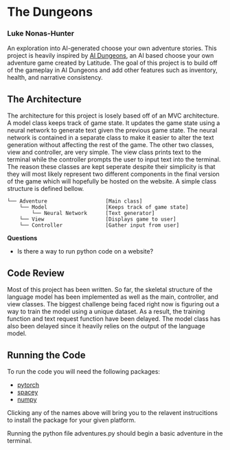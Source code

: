# The Dungeons
### Luke Nonas-Hunter
An exploration into AI-generated choose your own adventure stories. This project is heavily inspired by [AI Dungeons](https://play.aidungeon.io), an AI based choose your own adventure game created by Latitude. The goal of this project is to build off of the gameplay in AI Dungeons and add other features such as inventory, health, and narrative consistency.

## The Architecture
The architecture for this project is losely based off of an MVC architecture. A model class keeps track of game state. It updates the game state using a neural network to generate text given the previous game state. The neural network is contained in a separate class to make it easier to alter the text generation without affecting the rest of the game. The other two classes, view and controller, are very simple. The view class prints text to the terminal while the controller prompts the user to input text into the terminal. The reason these classes are kept seperate despite their simplicity is that they will most likely represent two different components in the final version of the game which will hopefully be hosted on the website. A simple class structure is defined bellow.

```text
└── Adventure                   [Main class]
    └── Model                   [Keeps track of game state]
        └── Neural Network      [Text generator]
    └── View                    [Displays game to user]
    └── Controller              [Gather input from user]
```

**Questions**  
- Is there a way to run python code on a website?

## Code Review
Most of this project has been written. So far, the skeletal structure of the language model has been implemented as well as the main, controller, and view classes. The biggest challenge being faced right now is figuring out a way to train the model using a unique dataset. As a result, the training function and text request function have been delayed. The model class has also been delayed since it heavily relies on the output of the language model.

## Running the Code
To run the code you will need the following packages:

- [pytorch](https://pytorch.org/get-started/locally/)
- [spacey](https://spacy.io/usage)
- [numpy](https://numpy.org/install/)

Clicking any of the names above will bring you to the relavent instrucitions to install the package for your given platform.

Running the python file adventures.py should begin a basic adventure in the terminal.